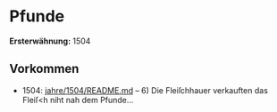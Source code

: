 # Pfunde

**Ersterwähnung:** 1504

## Vorkommen
- 1504: [jahre/1504/README.md](../jahre/1504/README.md) – 6) Die Fleiſchhauer verkauften das Fleiſ<h niht nah
dem Pfunde...
